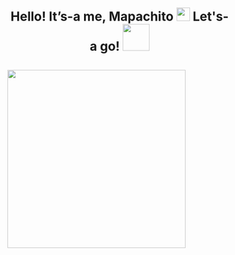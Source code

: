 <h1 align="center">
Hello! It’s-a me, Mapachito  <img src="https://media.giphy.com/media/hvRJCLFzcasrR4ia7z/giphy.gif" width="30">  Let's-a go! <img src="https://media1.giphy.com/media/l4FGtP1BqMzxz8Gbu/giphy.gif?cid=ecf05e47j0ea5gxlk27lay5hz26ung7la84mt7fxmnkxv41l&ep=v1_stickers_search&rid=giphy.gif&ct=s" width="60">  </h1> 
<br/>

<img src="https://media.giphy.com/media/INmpmimWAUVwcBlkEI/giphy.gif" width="400">

